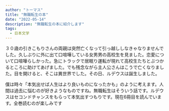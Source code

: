 ```yaml
---
author: "トーマス"
title: "無職転生の本"
date: "2022-05-14"
description: "無職転生の本に紹介します"
tags:
  - 日本文学
---
```


３０歳の引きこもりさんの両親は突然亡くなって引っ越ししなきゃなりませんでした。久しぶりに外に出て口喧嘩している女男男の高校生を見ました。恋愛について口喧嘩らしかった。急にトラックで居眠り運転が現れて高校生たちとぶつかるところに助けてあげました。でも残念ながら主人公さんはこうで亡くなりました。目を開けると、そこは異世界でした。その日、ルデウスは誕生しました。

僕は時々「本気出せば人生はより良いものになったかも」のように考えます。人間は過去に悩むのが好きようなものですね。無職転生はそういう話です。ルデウスはセコンドチャンスをもらって本気出すつもりです。現在6冊目を読んでいます。全巻読むのが楽しみです
